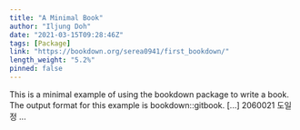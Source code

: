 ```yaml
---
title: "A Minimal Book"
author: "Iljung Doh"
date: "2021-03-15T09:28:46Z"
tags: [Package]
link: "https://bookdown.org/serea0941/first_bookdown/"
length_weight: "5.2%"
pinned: false
---
```


This is a minimal example of using the bookdown package to write a book. The output format for this example is bookdown::gitbook. [...] 2060021 도일정  ...
